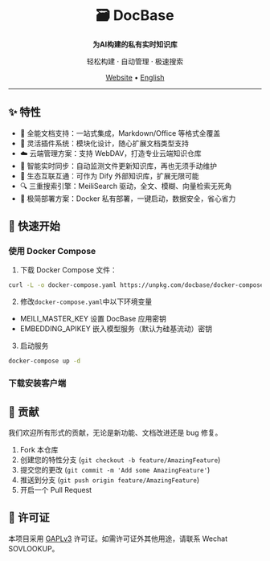 <div align="center">
  <h1>🗃️ DocBase</h1>
  <p><strong>为AI构建的私有实时知识库</strong></p>
  <p>轻松构建 · 自动管理 · 极速搜索</p>
</div>

<p align="center">
  <a href="https://docbase.cc">Website</a> •
  <a href="./README.en.md">English</a>
</p>

---

## ✨ 特性

- 📂 全能文档支持：一站式集成，Markdown/Office 等格式全覆盖
- 🧩 灵活插件系统：模块化设计，随心扩展文档类型支持
- ☁️ 云端管理方案：支持 WebDAV，打造专业云端知识仓库
- 🚀 智能实时同步：自动监测文件更新知识库，再也无须手动维护
- 🔌 生态互联互通：可作为 Dify 外部知识库，扩展无限可能
- 🔍 三重搜索引擎：MeiliSearch 驱动，全文、模糊、向量检索无死角
- 🐳 极简部署方案：Docker 私有部署，一键启动，数据安全，省心省力

## 🚀 快速开始

### 使用 Docker Compose

1. 下载 Docker Compose 文件：

```bash
curl -L -o docker-compose.yaml https://unpkg.com/docbase/docker-compose.yaml
```

2. 修改`docker-compose.yaml`中以下环境变量

- MEILI_MASTER_KEY 设置 DocBase 应用密钥
- EMBEDDING_APIKEY 嵌入模型服务（默认为硅基流动）密钥

3. 启动服务

```bash
docker-compose up -d
```

### 下载安装客户端

<!-- 客户端版（插件、多模态重构结束后才会做） -->
<!-- 动态选择知识库目录功能 -->
<!-- 本地自动部署 meilisearch -->
<!-- 制作为 aiaw 插件（MCP协议） -->
<!-- 整合 aiaw 前端 -->
<!-- 制作图文发小红书 -->

## 🤝 贡献

我们欢迎所有形式的贡献，无论是新功能、文档改进还是 bug 修复。

1. Fork 本仓库
2. 创建您的特性分支 (`git checkout -b feature/AmazingFeature`)
3. 提交您的更改 (`git commit -m 'Add some AmazingFeature'`)
4. 推送到分支 (`git push origin feature/AmazingFeature`)
5. 开启一个 Pull Request

## 📄 许可证

本项目采用 [GAPLv3](LICENSE) 许可证。如需许可证外其他用途，请联系 Wechat SOVLOOKUP。

<!-- 下一步-->
<!-- TODO 发布并测试插件 -->
<!-- TODO 开一个可信插件仓库 -->
<!-- TODO 前端插件管理页面 -->
<!-- TODO 文档补充搜索参数和插件管理 -->
<!-- TODO 制作宣传视频发 bilibili -->

<!-- 工程化 -->
<!-- TODO 打点日志 -->

<!-- 插件需完善 -->
<!-- TODO 添加数据持久化层，将插件安装、配置、映射信息存入 -->
<!-- TODO 启动时加载全部插件 -->

<!-- 功能 -->
<!-- TODO 文件加载器、分割器支持自定义向量，搜索同时搜索docs和chunks -->
<!-- TODO 数据持久化层 -->
<!-- TODO 插件完善 -->
<!-- TODO 多知识库 -->
<!-- TODO 客户端版 -->
<!-- TODO 前端 i8n -->

<!-- 企业版 -->
<!-- 多知识库管理 -->
<!-- 知识库粒度的权限管理（webdav权限+搜索权限控制） -->
<!-- 文件时光旅行功能，记录修改记录 -->
<!-- 知识库分享、挂载 -->
<!-- OIDC 认证 -->
